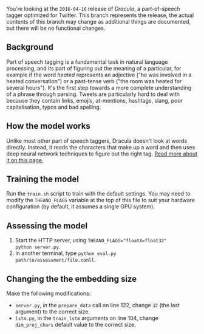You're looking at the <code>2016-04-16</code> release of *Dracula*, a part-of-speech tagger optimized for Twitter. This branch represents the release, the actual contents of this branch may change as additional things are documented, but there will be no functional changes.

## Background

Part of speech tagging is a fundamental task in natural language processing, and its part of figuring out the meaning of a particular, for example if the word *heated* represents an adjective ("he was involved in a heated conversation") or a past-tense verb ("the room was heated for several hours"). It's the first step towards a more complete understanding of a phrase through parsing. Tweets are particularly hard to deal with because they contain links, emojis, at-mentions, hashtags, slang, poor capitalisation, typos and bad spelling. 

## How the model works
Unlike most other part of speech taggers, Dracula doesn't look at words directly. Instead, it reads the characters that make up a word and then uses deep neural network techniques to figure out the right tag. [Read more about it on this page.](http://dracula.sentimentron.co.uk/how.html)

## Training the model
Run the <code>train.sh</code> script to train with the default settings. You may need to modify the <code>THEANO_FLAGS</code> variable at the top of this file to suit your hardware configuration (by default, it assumes a single GPU system).

## Assessing the model
1. Start the HTTP server, using <code>THEANO_FLAGS="floatX=float32" python server.py</code>.
2. In another terminal, type <code>python eval.py path/to/assessment/file.conll</code>.

## Changing the the embedding size
Make the following modifications:
* <code>server.py</code>, in the <code>prepare_data</code> call on line 122, change <code>32</code> (the last argument) to the correct size.
* <code>lstm.py</code>, in the <code>train_lstm</code> arguments on line 104, change <code>dim_proj_chars</code> default value to the correct size.
